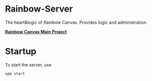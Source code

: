 # Rainbow-Server
The heart&logic of Rainbow Canvas. Provides logic and administration.

[**Rainbow Canvas Main Project**](https://github.com/SteffTek/Rainbow-Canvas)

# Startup
To start the server, use
```cmd
npm start
```